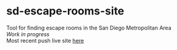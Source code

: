 # sd-escape-rooms-site
Tool for finding escape rooms in the San Diego Metropolitan Area
<br>
*Work in progress*
<br>
Most recent push live site [here](https://tarajd.github.io/sd-escape-rooms-site/index.html)
